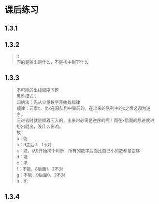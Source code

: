 # 课后练习

## 1.3.1

## 1.3.2
> it  
问的是输出是什么，不是栈中剩下什么

## 1.3.3
> 不可能的出栈顺序问题  
>思维模式：  
>归纳法：先从少量数字开始找规律  
>规律：元素x，比x在原队列中靠前的，在出来的队列中的x之后必须为逆序。  
>压进去时就是顺着压入的，出来时必需是逆序的啊！而在x后面的想进就进想出就出，没什么影响。  
>故：  
>a：能  
>b：9之后0、1不对  
>c：能，从9开始挨个判断，所有的数字后面比自己小的数都是逆序  
>d：能  
>e：能  
>f：不能，8后面1、2不对  
>g：不能，9后面0、2不对  
>h：能  

## 1.3.4

